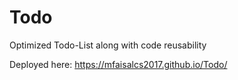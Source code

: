 # Todo
Optimized Todo-List along with code reusability

Deployed here: https://mfaisalcs2017.github.io/Todo/
